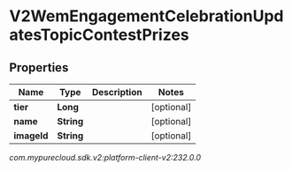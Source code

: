 # V2WemEngagementCelebrationUpdatesTopicContestPrizes


## Properties

| Name | Type | Description | Notes |
| ------------ | ------------- | ------------- | ------------- |
| **tier** | **Long** |  |  [optional] |
| **name** | **String** |  |  [optional] |
| **imageId** | **String** |  |  [optional] |




_com.mypurecloud.sdk.v2:platform-client-v2:232.0.0_
